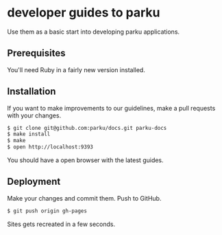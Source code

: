 # developer guides to parku

Use them as a basic start into developing parku applications.

## Prerequisites

You'll need Ruby in a fairly new version installed.

## Installation

If you want to make improvements to our guidelines, make a pull requests with your changes.

```sh
$ git clone git@github.com:parku/docs.git parku-docs
$ make install
$ make
$ open http://localhost:9393
```

You should have a open browser with the latest guides.

## Deployment

Make your changes and commit them. Push to GitHub.

```sh
$ git push origin gh-pages
```

Sites gets recreated in a few seconds.
